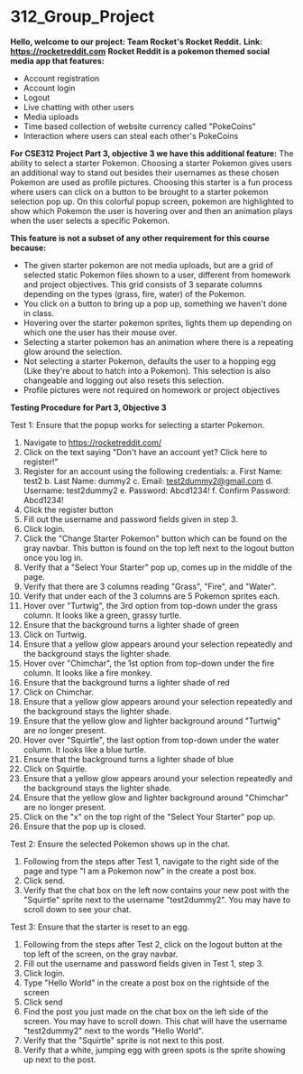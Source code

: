 # 312_Group_Project

**Hello, welcome to our project: Team Rocket's Rocket Reddit.**
**Link: https://rocketreddit.com**
**Rocket Reddit is a pokemon themed social media app that features:**
- Account registration
- Account login
- Logout
- Live chatting with other users
- Media uploads
- Time based collection of website currency called "PokeCoins"
- Interaction where users can steal each other's PokeCoins

**For CSE312 Project Part 3, objective 3 we have this additional feature:**
The ability to select a starter Pokemon. Choosing a starter Pokemon gives users an additional way to stand out besides their usernames as these chosen Pokemon are used as profile pictures. Choosing this starter is a fun process where users can click on a button to be brought to a starter pokemon selection pop up. On this colorful popup screen, pokemon are highlighted to show which Pokemon the user is hovering over and then an animation plays when the user selects a specific Pokemon.

**This feature is not a subset of any other requirement for this course because:** 
- The given starter pokemon are not media uploads, but are a grid of selected static Pokemon files shown to a user, different from homework and project objectives. 
  This grid consists of 3 separate columns depending on the types (grass, fire, water) of the Pokemon.
- You click on a button to bring up a pop up, something we haven't done in class.
- Hovering over the starter pokemon sprites, lights them up depending on which one the user has their mouse over.
- Selecting a starter pokemon has an animation where there is a repeating glow around the selection.
- Not selecting a starter Pokemon, defaults the user to a hopping egg (Like they're about to hatch into a Pokemon). This selection is also changeable and logging out  also resets this selection.
- Profile pictures were not required on homework or project objectives

**Testing Procedure for Part 3, Objective 3**

Test 1: Ensure that the popup works for selecting a starter Pokemon.
1. Navigate to https://rocketreddit.com/
2. Click on the text saying "Don't have an account yet? Click here to register!"
3. Register for an account using the following credentials:
   a. First Name: test2
   b. Last Name: dummy2
   c. Email: test2dummy2@gmail.com
   d. Username: test2dummy2
   e. Password: Abcd1234!
   f. Confirm Password: Abcd1234!
4. Click the register button
5. Fill out the username and password fields given in step 3.
6. Click login.
7. Click the "Change Starter Pokemon" button which can be found on the gray navbar. This button is found on the top left next to the logout button once you log in.
8. Verify that a "Select Your Starter" pop up, comes up in the middle of the page.
9. Verify that there are 3 columns reading "Grass", "Fire", and "Water".
10. Verify that under each of the 3 columns are 5 Pokemon sprites each.
11. Hover over "Turtwig", the 3rd option from top-down under the grass column. It looks like a green, grassy turtle.
12. Ensure that the background turns a lighter shade of green
13. Click on Turtwig.
14. Ensure that a yellow glow appears around your selection repeatedly and the background stays the lighter shade.
15. Hover over "Chimchar", the 1st option from top-down under the fire column. It looks like a fire monkey.
16. Ensure that the background turns a lighter shade of red
17. Click on Chimchar.
18. Ensure that a yellow glow appears around your selection repeatedly and the background stays the lighter shade.
19. Ensure that the yellow glow and lighter background around "Turtwig" are no longer present.
20. Hover over "Squirtle", the last option from top-down under the water column. It looks like a blue turtle.
21. Ensure that the background turns a lighter shade of blue
22. Click on Squirtle.
23. Ensure that a yellow glow appears around your selection repeatedly and the background stays the lighter shade.
24. Ensure that the yellow glow and lighter background around "Chimchar" are no longer present.
25. Click on the "x" on the top right of the "Select Your Starter" pop up.
26. Ensure that the pop up is closed.

Test 2: Ensure the selected Pokemon shows up in the chat.
1. Following from the steps after Test 1, navigate to the right side of the page and type "I am a Pokemon now" in the create a post box.
2. Click send.
3. Verify that the chat box on the left now contains your new post with the "Squirtle" sprite next to the username "test2dummy2". You may have to scroll down to see your chat.

Test 3: Ensure that the starter is reset to an egg.
1. Following from the steps after Test 2, click on the logout button at the top left of the screen, on the gray navbar.
2. Fill out the username and password fields given in Test 1, step 3.
3. Click login.
4. Type "Hello World" in the create a post box on the rightside of the screen
5. Click send
6. Find the post you just made on the chat box on the left side of the screen. You may have to scroll down. This chat will have the username "test2dummy2" next to the words "Hello World".
7.  Verify that the "Squirtle" sprite is not next to this post.
8.  Verify that a white, jumping egg with green spots is the sprite showing up next to the post.
